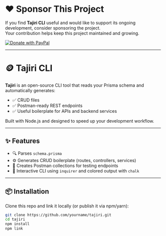 # ❤️ Sponsor This Project

If you find **Tajiri CLI** useful and would like to support its ongoing development, consider sponsoring the project.  
Your contribution helps keep this project maintained and growing.  

[![Donate with PayPal](https://img.shields.io/badge/Donate-PayPal-blue?logo=paypal)](https://www.paypal.com/donate/?hosted_button_id=PXFYLD3FVTPFS)

---

# 🪙 Tajiri CLI

**Tajiri** is an open-source CLI tool that reads your Prisma schema and automatically generates:

- ✅ CRUD files  
- ✅ Postman-ready REST endpoints  
- ✅ Useful boilerplate for APIs and backend services  

Built with Node.js and designed to speed up your development workflow.

---

## ✨ Features

- 🔍 Parses `schema.prisma`  
- ⚙️ Generates CRUD boilerplate (routes, controllers, services)  
- 🧾 Creates Postman collections for testing endpoints  
- 🎨 Interactive CLI using `inquirer` and colored output with `chalk`  

---

## 📦 Installation

Clone this repo and link it locally (or publish it via npm/yarn):

```bash
git clone https://github.com/yourname/tajiri.git
cd tajiri
npm install
npm link
